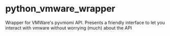 # python_vmware_wrapper
Wrapper for VMWare's pyvmomi API. Presents a friendly interface to let you interact with vmware without worrying (much) about the API
